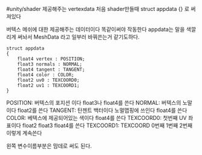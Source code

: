 #unity/shader 
제공해주는 vertexdata
처음 shader만들때
struct appdata {} 로 써져있다

버텍스 메쉬에 대한 제공해주는 데이터이다 똑같이써야 작동한다
appdata는 말을 색깔리게 써놔서 MeshData 라고 일부러 바꿔쓴는거 같기도하다.
``` shader
struct appdata
{
	float4 vertex : POSITION;
	float3 normals : NORMAL;
	float4 tangent : TANGENT;
	float4 color : COLOR;
	float2 uv0 : TEXCOORD0;
	float2 uv1 : TEXCOORD1;
}
```

POSITION: 버텍스의 포지션 이다                          float3나 float4를 쓴다
NORMAL: 버텍스의 노말 이다                              float2를 쓴다
TANGENT: 탄젠트 백터이다 노멀맵핑에 쓰인다   float4를 쓴다
COLOR: 베텍스에 제공되어있는 색이다                float4를 쓴다
TEXCOORD0: 첫번째 UV 좌표이다                        float2 float3 float4를 쓴다
TEXCOORD1: TEXCOORD 0번째 1번째 2번째 이렇게 계속쓴다

왼쪽 변수이름부분은 맘데로 써도 된다.
